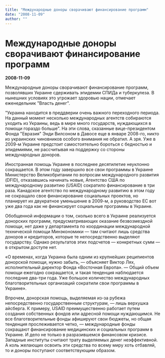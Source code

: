 ```yaml
---
title: "Международные доноры сворачивают финансирование программ"
date: "2008-11-09"
author: ""
---
```


# Международные доноры сворачивают финансирование программ

**2008-11-09** 

Международные доноры сворачивают финансирование программ, позволявших Украине сдерживать эпидемии СПИДа и туберкулеза. В нынешних условиях это угрожает здоровью нации, отмечает еженедельник "Власть денег".

"Украина находится в преддверии очень важного переходного периода. На данный момент несколько международных агентств собираются уходить из Украины, ведь в мире много государств, нуждающихся в помощи гораздо больше". На эти слова, сказанные вице-президентом Фонда "Евразия" Энди Вилсоном в Давосе еще в январе 2008-го, никто из украинских чиновников особого внимания не обратил. А зря. Уже в 2009-м Украине предстоит самостоятельно бороться с бедностью и эпидемиями, не рассчитывая на поддержку со стороны международных доноров.

Иностранная помощь Украине в последнее десятилетие неуклонно сокращается. В этом году завершило все свои программы в Украине Министерство Великобритании по вопросам международного развития (DFID), отказавшись начинать новые, Агентство США по международному развитию (USAID) сократило финансирование в три раза. Канадское агентство по международному развитию в этом году не сокращало свое финансирование социальных проектов, но планирует их двукратное уменьшение в 2009-м, а руководство ЕС вот уже два года как не финансирует социальные программы в Украине.

Обобщенной информации о том, сколько всего в Украине реализуется донорских программ, предусматривающих оказание безвозмездной помощи, нет даже у департамента по координации международной технической помощи Минэкономики — там считают лишь средства доноров и кредиторов, которые те непосредственно выделяют государству. Однако результатов этих подсчетов — конкретных сумм — в открытом доступе нет.

«О временах, когда Украина была одним из крупнейших реципиентов донорской помощи, нужно забыть, — объясняет Виктор Лях, исполнительный директор Фонда «Восточная Европа». — Общий объем помощи ежегодно сокращается, и такая тенденция наблюдается последние два-три года. Уже большое количество международных благотворительных организаций сократили свои программы в Украине».

Впрочем, донорская помощь, выделяемая из-за рубежа непосредственно государственным структурам, — лишь верхушка айсберга. К примеру, USAID преимущественно работает путем создания собственных фондов или адресной помощи нуждающимся. Не все благотворительные фонды афишируют свои бюджеты, но общая тенденция прослеживается четко, — международные фонды сокращают финансирование медицинских и социальных программ в Украине. И дело не только в разразившемся финансовом кризисе. Западные институты считают трату выделяемых денег неэффективной. А коль желающих освоить эти средства по всему миру хоть отбавляй, то и доноры поступают соответствующим образом.